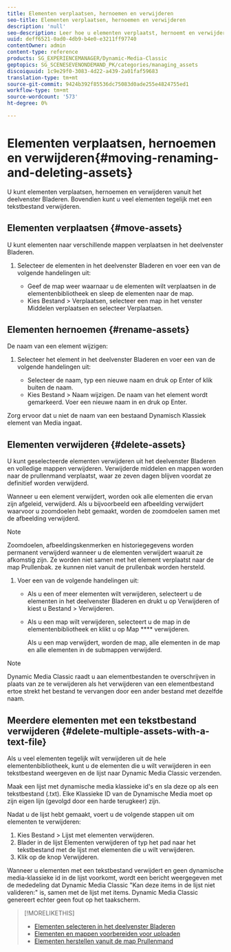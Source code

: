 ```yaml
---
title: Elementen verplaatsen, hernoemen en verwijderen
seo-title: Elementen verplaatsen, hernoemen en verwijderen
description: 'null'
seo-description: Leer hoe u elementen verplaatst, hernoemt en verwijdert.
uuid: deff6521-0ad0-4db9-b4e0-e3211ff97740
contentOwner: admin
content-type: reference
products: SG_EXPERIENCEMANAGER/Dynamic-Media-Classic
geptopics: SG_SCENESEVENONDEMAND_PK/categories/managing_assets
discoiquuid: 1c9e29f0-3083-4d22-a439-2a01faf59683
translation-type: tm+mt
source-git-commit: 9424b392f85536dc75083d0ade255e4824755ed1
workflow-type: tm+mt
source-wordcount: '573'
ht-degree: 0%

---
```



# Elementen verplaatsen, hernoemen en verwijderen{#moving-renaming-and-deleting-assets}

U kunt elementen verplaatsen, hernoemen en verwijderen vanuit het deelvenster Bladeren. Bovendien kunt u veel elementen tegelijk met een tekstbestand verwijderen.

## Elementen verplaatsen {#move-assets}

U kunt elementen naar verschillende mappen verplaatsen in het deelvenster Bladeren.

1. Selecteer de elementen in het deelvenster Bladeren en voer een van de volgende handelingen uit:

   * Geef de map weer waarnaar u de elementen wilt verplaatsen in de elementenbibliotheek en sleep de elementen naar de map.
   * Kies Bestand > Verplaatsen, selecteer een map in het venster Middelen verplaatsen en selecteer Verplaatsen.

## Elementen hernoemen {#rename-assets}

De naam van een element wijzigen:

1. Selecteer het element in het deelvenster Bladeren en voer een van de volgende handelingen uit:

   * Selecteer de naam, typ een nieuwe naam en druk op Enter of klik buiten de naam.
   * Kies Bestand > Naam wijzigen. De naam van het element wordt gemarkeerd. Voer een nieuwe naam in en druk op Enter.

Zorg ervoor dat u niet de naam van een bestaand Dynamisch Klassiek element van Media ingaat.

## Elementen verwijderen {#delete-assets}

U kunt geselecteerde elementen verwijderen uit het deelvenster Bladeren en volledige mappen verwijderen. Verwijderde middelen en mappen worden naar de prullenmand verplaatst, waar ze zeven dagen blijven voordat ze definitief worden verwijderd.

Wanneer u een element verwijdert, worden ook alle elementen die ervan zijn afgeleid, verwijderd. Als u bijvoorbeeld een afbeelding verwijdert waarvoor u zoomdoelen hebt gemaakt, worden de zoomdoelen samen met de afbeelding verwijderd.

>[!NOTE]
>
>Zoomdoelen, afbeeldingskenmerken en historiegegevens worden permanent verwijderd wanneer u de elementen verwijdert waaruit ze afkomstig zijn. Ze worden niet samen met het element verplaatst naar de map Prullenbak. ze kunnen niet vanuit de prullenbak worden hersteld.

1. Voer een van de volgende handelingen uit:

   * Als u een of meer elementen wilt verwijderen, selecteert u de elementen in het deelvenster Bladeren en drukt u op Verwijderen of kiest u Bestand > Verwijderen.
   * Als u een map wilt verwijderen, selecteert u de map in de elementenbibliotheek en klikt u op Map **** verwijderen.

      Als u een map verwijdert, worden de map, alle elementen in de map en alle elementen in de submappen verwijderd.

>[!NOTE]
>
>Dynamic Media Classic raadt u aan elementbestanden te overschrijven in plaats van ze te verwijderen als het verwijderen van een elementbestand ertoe strekt het bestand te vervangen door een ander bestand met dezelfde naam.

## Meerdere elementen met een tekstbestand verwijderen {#delete-multiple-assets-with-a-text-file}

Als u veel elementen tegelijk wilt verwijderen uit de hele elementenbibliotheek, kunt u de elementen die u wilt verwijderen in een tekstbestand weergeven en de lijst naar Dynamic Media Classic verzenden.

Maak een lijst met dynamische media klassieke id&#39;s en sla deze op als een tekstbestand (.txt). Elke Klassieke ID van de Dynamische Media moet op zijn eigen lijn (gevolgd door een harde terugkeer) zijn.

Nadat u de lijst hebt gemaakt, voert u de volgende stappen uit om elementen te verwijderen:

1. Kies Bestand > Lijst met elementen verwijderen.
1. Blader in de lijst Elementen verwijderen of typ het pad naar het tekstbestand met de lijst met elementen die u wilt verwijderen.
1. Klik op de knop Verwijderen.

Wanneer u elementen met een tekstbestand verwijdert en geen dynamische media-klassieke id in de lijst voorkomt, wordt een bericht weergegeven met de mededeling dat Dynamic Media Classic &quot;Kan deze items in de lijst niet valideren:&quot; is, samen met de lijst met items. Dynamic Media Classic genereert echter geen fout op het taakscherm.

>[!MORELIKETHIS]
>
>* [Elementen selecteren in het deelvenster Bladeren](selecting-assets-browse-panel.md#selecting_assets_in_the_browse_panel)
>* [Elementen en mappen voorbereiden voor uploaden](uploading-files.md#preparing_your_assets_and_folders_for_uploading)
>* [Elementen herstellen vanuit de map Prullenmand](trash-folder.md#restoring_assets_from_the_trash_folder)


